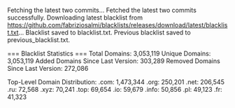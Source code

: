 Fetching the latest two commits...
Fetched the latest two commits successfully.
Downloading latest blacklist from https://github.com/fabriziosalmi/blacklists/releases/download/latest/blacklist.txt...
Blacklist saved to blacklist.txt.
Previous blacklist saved to previous_blacklist.txt.

=== Blacklist Statistics ===
Total Domains: 3,053,119
Unique Domains: 3,053,119
Added Domains Since Last Version: 303,289
Removed Domains Since Last Version: 272,086

Top-Level Domain Distribution:
  .com: 1,473,344
  .org: 250,201
  .net: 206,545
  .ru: 72,568
  .xyz: 70,241
  .top: 69,654
  .io: 59,679
  .info: 50,856
  .pl: 49,123
  .fr: 41,323
